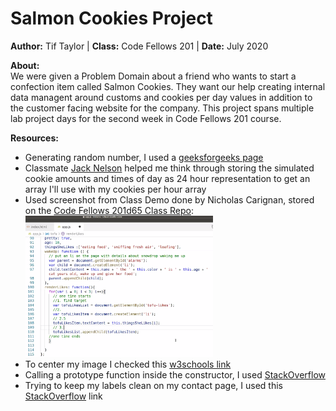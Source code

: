 # Salmon Cookies Project 
**Author:** Tif Taylor | **Class:** Code Fellows 201 | **Date:** July 2020

**About:**  
We were given a Problem Domain about a friend who wants to start a confection item called Salmon Cookies. They want our help creating internal data managent around customs and cookies per day values in addition to the customer facing website for the company. This project spans multiple lab project days for the second week in Code Fellows 201 course. 

**Resources:**
- Generating random number, I used a [geeksforgeeks page](https://www.geeksforgeeks.org/javascript-math-random-method/)
- Classmate [Jack Nelson](https://github.com/jnelsonjava) helped me think through storing the simulated cookie amounts and times of day as 24 hour representation to get an array I'll use with my cookies per hour array
- Used screenshot from Class Demo done by Nicholas Carignan, stored on the [Code Fellows 201d65 Class Repo](https://github.com/codefellows/seattle-201d65):   
  <img src='img/labDemo.png' width='300px'>
- To center my image I checked this [w3schools link](https://www.w3schools.com/howto/howto_css_image_center.asp)
- Calling a prototype function inside the constructor, I used [StackOverflow](https://stackoverflow.com/a/2294254)
- Trying to keep my labels clean on my contact page, I used this [StackOverflow](https://stackoverflow.com/questions/4466596/css-how-to-align-vertically-a-label-and-input-inside-a-div/4467026) link